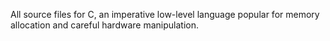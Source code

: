 All source files for C, an imperative low-level language popular for memory allocation and careful hardware manipulation.